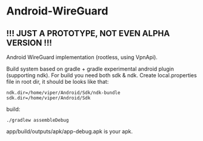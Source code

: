 # Android-WireGuard

## !!! JUST A PROTOTYPE, NOT EVEN ALPHA VERSION !!!

Android WireGuard implementation (rootless, using VpnApi).

Build system based on gradle + gradle experimental android plugin (supporting ndk). For build you need both sdk & ndk.
Create local.properties file in root dir, it should be looks like that:
```
ndk.dir=/home/viper/Android/Sdk/ndk-bundle
sdk.dir=/home/viper/Android/Sdk
```
build:
```
./gradlew assembleDebug
```
app/build/outputs/apk/app-debug.apk is your apk.
